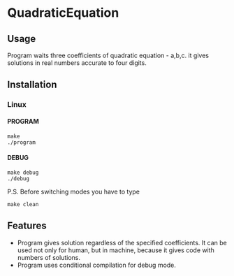 # QuadraticEquation
## Usage
Program waits three coefficients of quadratic equation - a,b,c. it gives solutions in real numbers accurate to four digits.
## Installation
### Linux
#### PROGRAM
```
make
./program
```
#### DEBUG
```
make debug
./debug
```
P.S. Before switching modes you have to type
```
make clean
```
## Features
* Program gives solution regardless of the specified coefficients. It can be used not only for human, but in machine, because it gives code with numbers of solutions.
* Program uses сonditional compilation for debug mode.
